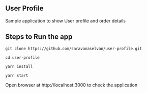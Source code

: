 ## User Profile

Sample application to show User profile and order details

## Steps to Run the app
```
git clone https://github.com/saravanaselvan/user-profile.git

cd user-profile

yarn install

yarn start

```

Open browser at http://localhost:3000 to check the application